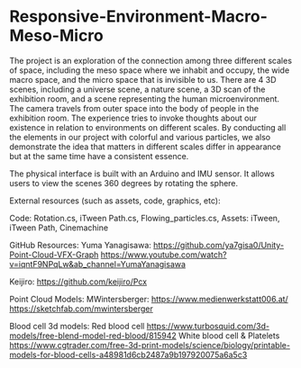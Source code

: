 # Responsive-Environment-Macro-Meso-Micro

The project is an exploration of the connection among three different scales of space, including the meso space where we inhabit and occupy, the wide macro space, and the micro space that is invisible to us. There are 4 3D scenes, including a universe scene, a nature scene, a 3D scan of the exhibition room, and a scene representing the human microenvironment. The camera travels from outer space into the body of people in the exhibition room. The experience tries to invoke thoughts about our existence in relation to environments on different scales. By conducting all the elements in our project with colorful and various particles, we also demonstrate the idea that matters in different scales differ in appearance but at the same time have a consistent essence.

The physical interface is built with an Arduino and IMU sensor. It allows users to view the scenes 360 degrees by rotating the sphere.


External resources (such as assets, code, graphics, etc):

Code: Rotation.cs, iTween Path.cs, Flowing_particles.cs, 
Assets: iTween, iTween Path, Cinemachine

GitHub Resources: 
Yuma Yanagisawa: 
https://github.com/ya7gisa0/Unity-Point-Cloud-VFX-Graph
https://www.youtube.com/watch?v=iqntF9NPqLw&ab_channel=YumaYanagisawa

Keijiro: 
https://github.com/keijiro/Pcx

Point Cloud Models:
MWintersberger: https://www.medienwerkstatt006.at/
https://sketchfab.com/mwintersberger

Blood cell 3d models: 
Red blood cell https://www.turbosquid.com/3d-models/free-blend-model-red-blood/815942 
White blood cell & Platelets https://www.cgtrader.com/free-3d-print-models/science/biology/printable-models-for-blood-cells-a48981d6cb2487a9b197920075a6a5c3 



